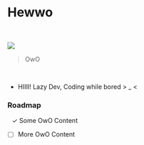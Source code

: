 # Hewwo

<br>

![](https://repository-images.githubusercontent.com/370032649/362af300-bbf8-11eb-85f5-ed76208457a8)
> OwO

<br>

- HIIII! Lazy Dev, Coding while bored > _ <

### Roadmap

⠀✓ Some OwO Content
- [ ] More OwO Content

<br>
